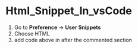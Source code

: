 # Html_Snippet_In_vsCode
  1. Go to **Preference** -> **User Snippets** 
  2.  Choose HTML 
  3.  add code above in after the commented section 
